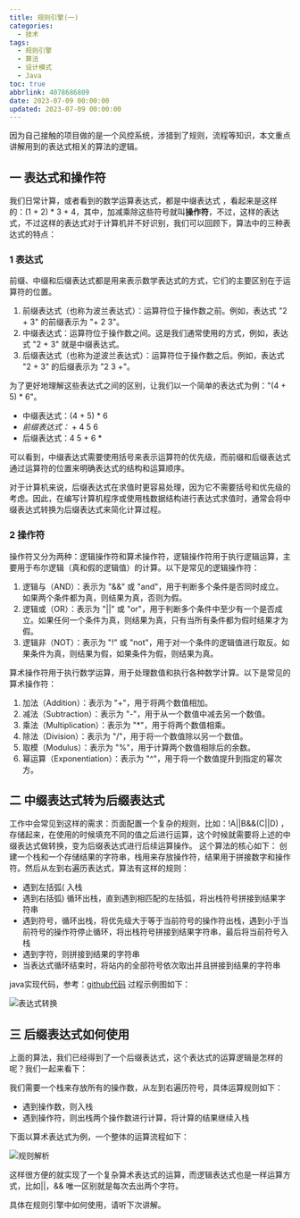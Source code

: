 ```yaml
---
title: 规则引擎(一)
categories:
  - 技术
tags:
  - 规则引擎
  - 算法
  - 设计模式
  - Java
toc: true
abbrlink: 4078686809
date: 2023-07-09 00:00:00
updated: 2023-07-09 00:00:00
---
```

因为自己接触的项目做的是一个风控系统，涉猎到了规则，流程等知识，本文重点讲解用到的表达式相关的算法的逻辑。

## 一 表达式和操作符

我们日常计算，或者看到的数学运算表达式，都是中缀表达式 ，看起来是这样的：(1 + 2) * 3 + 4，其中，加减乘除这些符号就叫**操作符**，不过，这样的表达式，不过这样的表达式对于计算机并不好识别，我们可以回顾下，算法中的三种表达式的特点：

### 1 表达式

前缀、中缀和后缀表达式都是用来表示数学表达式的方式，它们的主要区别在于运算符的位置。

1. 前缀表达式（也称为波兰表达式）：运算符位于操作数之前。例如，表达式 "2 + 3" 的前缀表示为 "+ 2 3"。
2. 中缀表达式：运算符位于操作数之间。这是我们通常使用的方式，例如，表达式 "2 + 3" 就是中缀表达式。
3. 后缀表达式（也称为逆波兰表达式）：运算符位于操作数之后。例如，表达式 "2 + 3" 的后缀表示为 "2 3 +"。

为了更好地理解这些表达式之间的区别，让我们以一个简单的表达式为例："(4 + 5) * 6"。

* 中缀表达式：(4 + 5) * 6
* *前缀表达式：* + 4 5 6
* 后缀表达式：4 5 + 6 *

可以看到，中缀表达式需要使用括号来表示运算符的优先级，而前缀和后缀表达式通过运算符的位置来明确表达式的结构和运算顺序。

对于计算机来说，后缀表达式在求值时更容易处理，因为它不需要括号和优先级的考虑。因此，在编写计算机程序或使用栈数据结构进行表达式求值时，通常会将中缀表达式转换为后缀表达式来简化计算过程。

### 2 操作符

操作符又分为两种：逻辑操作符和算术操作符，逻辑操作符用于执行逻辑运算，主要用于布尔逻辑（真和假的逻辑值）的计算。以下是常见的逻辑操作符：

1. 逻辑与（AND）：表示为 "&&" 或 "and"，用于判断多个条件是否同时成立。如果两个条件都为真，则结果为真，否则为假。
2. 逻辑或（OR）：表示为 "||" 或 "or"，用于判断多个条件中至少有一个是否成立。如果任何一个条件为真，则结果为真，只有当所有条件都为假时结果才为假。
3. 逻辑非（NOT）：表示为 "!" 或 "not"，用于对一个条件的逻辑值进行取反。如果条件为真，则结果为假，如果条件为假，则结果为真。

算术操作符用于执行数学运算，用于处理数值和执行各种数学计算。以下是常见的算术操作符：

1. 加法（Addition）：表示为 "+"，用于将两个数值相加。
2. 减法（Subtraction）：表示为 "-"，用于从一个数值中减去另一个数值。
3. 乘法（Multiplication）：表示为 "*"，用于将两个数值相乘。
4. 除法（Division）：表示为 "/"，用于将一个数值除以另一个数值。
5. 取模（Modulus）：表示为 "%"，用于计算两个数值相除后的余数。
6. 幂运算（Exponentiation）：表示为 "^"，用于将一个数值提升到指定的幂次方。

## 二 中缀表达式转为后缀表达式

工作中会常见到这样的需求：页面配置一个复杂的规则，比如：!A||B&&(C||D) ，存储起来，在使用的时候填充不同的值之后进行运算，这个时候就需要将上述的中缀表达式做转换，变为后缀表达式进行后续运算操作。
这个算法的核心如下：
创建一个栈和一个存储结果的字符串，栈用来存放操作符，结果用于拼接数字和操作符。然后从左到右遍历表达式，算法有这样的规则：

* 遇到左括弧( 入栈
* 遇到右括弧) 循环出栈，直到遇到相匹配的左括弧，将出栈符号拼接到结果字符串
* 遇到符号，循环出栈，将优先级大于等于当前符号的操作符出栈，遇到小于当前符号的操作符停止循环，将出栈符号拼接到结果字符串，最后将当前符号入栈
* 遇到字符，则拼接到结果的字符串
* 当表达式循环结束时，将站内的全部符号依次取出并且拼接到结果的字符串

java实现代码，参考：[github代码](https://github.com/chalmery/rule/blob/main/core/src/main/java/com/github/chalmery/rule/utils/ExpressUtils.java)
过程示例图如下：

![表达式转换](https://img-yangcc.oss-cn-beijing.aliyuncs.com/blog/converter.png)

## 三 后缀表达式如何使用

上面的算法，我们已经得到了一个后缀表达式，这个表达式的运算逻辑是怎样的呢？我们一起来看下：

我们需要一个栈来存放所有的操作数，从左到右遍历符号，具体运算规则如下：

* 遇到操作数，则入栈
* 遇到操作符，则出栈两个操作数进行计算，将计算的结果继续入栈

下面以算术表达式为例，一个整体的运算流程如下：

![规则解析](https://img-yangcc.oss-cn-beijing.aliyuncs.com/blog/execute.png)

这样很方便的就实现了一个复杂算术表达式的运算，而逻辑表达式也是一样运算方式，比如||，&& 唯一区别就是每次去出两个字符。

具体在规则引擎中如何使用，请听下次讲解。
